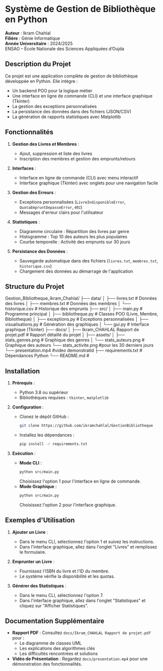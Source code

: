 # Système de Gestion de Bibliothèque en Python

**Auteur** : Ikram Chahlal  
**Filière** : Génie Informatique  
**Année Universitaire** : 2024/2025  
 ENSAO – École Nationale des Sciences Appliquées d’Oujda


## Description du Projet
Ce projet est une application complète de gestion de bibliothèque développée en Python. Elle intègre :
- Un backend POO pour la logique métier
- Une interface en ligne de commande (CLI) et une interface graphique (Tkinter)
- La gestion des exceptions personnalisées
- La persistance des données dans des fichiers (JSON/CSV)
- La génération de rapports statistiques avec Matplotlib

## Fonctionnalités
1. **Gestion des Livres et Membres** :
   - Ajout, suppression et liste des livres
   - Inscription des membres et gestion des emprunts/retours

2. **Interfaces** :
   - Interface en ligne de commande (CLI) avec menu interactif
   - Interface graphique (Tkinter) avec onglets pour une navigation facile

3. **Gestion des Erreurs** :
   - Exceptions personnalisées (`LivreIndisponibleError`, `QuotaEmpruntDepasseError`, etc)
   - Messages d'erreur clairs pour l'utilisateur

4. **Statistiques** :
   - Diagramme circulaire : Répartition des livres par genre
   - Histogramme : Top 10 des auteurs les plus populaires
   - Courbe temporelle : Activité des emprunts sur 30 jours

5. **Persistance des Données** :
   - Sauvegarde automatique dans des fichiers (`livres.txt`, `membres.txt`, `historique.csv`)
   - Chargement des données au démarrage de l'application

## Structure du Projet
Gestion_Bibliotheque_Ikram_Chahlal/
├── data/
│ ├── livres.txt # Données des livres
│ ├── membres.txt # Données des membres
│ └── historique.csv # Historique des emprunts
├── src/
│ ├── main.py # Programme principal
│ ├── bibliotheque.py # Classes POO (Livre, Membre, Bibliotheque)
│ ├── exceptions.py # Exceptions personnalisées
│ ├── visualisations.py # Génération des graphiques
│ └── gui.py # Interface graphique (Tkinter)
├── docs/
│ ├── Ikram_CHAHLAL Rapport de projet.pdf # Rapport détaillé du projet
│ 
├── assets/
│ ├── stats_genres.png # Graphique des genres
│ └── stats_auteurs.png # Graphique des auteurs
  └── stats_activite.png #pour les 30 derniers jours
  └── presentation.mp4 #video demonstratid
├── requirements.txt # Dépendances Python
└── README.md # 



## Installation
1. **Prérequis** :
   - Python 3.8 ou supérieur
   - Bibliothèques requises : `tkinter`, `matplotlib`

2. **Configuration** :
   - Clonez le dépôt GitHub :
     ```bash
     git clone https://github.com/ikramchahlal/GestionBibliotheque
     ```
   - Installez les dépendances :
     ```bash
     pip install -r requirements.txt
     ```

3. **Exécution** :
   - **Mode CLI** :
     ```bash
     python src/main.py
     ```
     Choisissez l'option 1 pour l'interface en ligne de commande.
   - **Mode Graphique** :
     ```bash
     python src/main.py
     ```
     Choisissez l'option 2 pour l'interface graphique.

## Exemples d'Utilisation
1. **Ajouter un Livre** :
   - Dans le menu CLI, sélectionnez l'option 1 et suivez les instructions.
   - Dans l'interface graphique, allez dans l'onglet "Livres" et remplissez le formulaire.

2. **Emprunter un Livre** :
   - Fournissez l'ISBN du livre et l'ID du membre.
   - Le système vérifie la disponibilité et les quotas.

3. **Générer des Statistiques** :
   - Dans le menu CLI, sélectionnez l'option 7.
   - Dans l'interface graphique, allez dans l'onglet "Statistiques" et cliquez sur "Afficher Statistiques".

## Documentation Supplémentaire
- **Rapport PDF** : Consultez `docs/Ikram_CHAHLAL Rapport de projet.pdf` pour :
  - Le diagramme de classes UML
  - Les explications des algorithmes clés
  - Les difficultés rencontrées et solutions
- **Vidéo de Présentation** : Regardez `docs/presentation.mp4` pour une démonstration des fonctionnalités.

